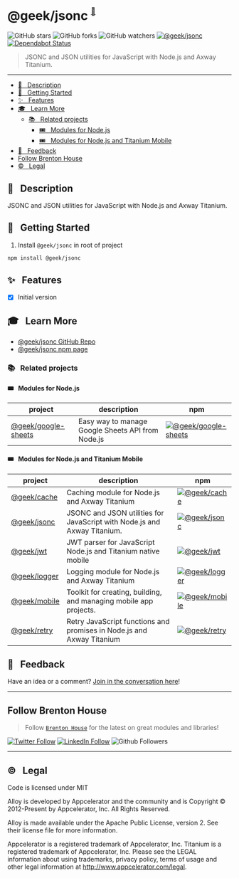 # @geek/jsonc <sup><sup><sub><a name="top" href="#top">🚀</a></sub></sup></sup> 

![GitHub stars](https://img.shields.io/github/stars/brentonhouse/geek-jsonc?style=social)
![GitHub forks](https://img.shields.io/github/forks/brentonhouse/geek-jsonc?style=social)
![GitHub watchers](https://img.shields.io/github/watchers/brentonhouse/geek-jsonc?style=social)
[![@geek/jsonc](https://img.shields.io/npm/v/@geek/jsonc.png)](https://www.npmjs.com/package/@geek/jsonc)
[![Dependabot Status](https://api.dependabot.com/badges/status?host=github&repo=brentonhouse/geek-jsonc)](https://dependabot.com)

> JSONC and JSON utilities for JavaScript with Node.js and Axway Titanium.

---

* [📓   &nbsp; Description](#--description)
* [🚀   &nbsp; Getting Started](#--getting-started)
* [✨  &nbsp; Features](#--features)
* [🎓  &nbsp;  Learn More](#--learn-more)
	* [📚  &nbsp;  Related projects](#--related-projects)
		* [🎟️  &nbsp; Modules for Node.js](#️--modules-for-nodejs)
		* [🎟️  &nbsp; Modules for Node.js and Titanium Mobile](#️--modules-for-nodejs-and-titanium-mobile)
* [📣  &nbsp; Feedback](#--feedback)
* [Follow Brenton House](#follow-brenton-house)
* [©️  &nbsp; Legal](#️--legal)


## 📓   &nbsp; Description

JSONC and JSON utilities for JavaScript with Node.js and Axway Titanium. 

## 🚀   &nbsp; Getting Started

1. Install `@geek/jsonc` in root of project

```bash
npm install @geek/jsonc
```

## ✨  &nbsp; Features


* [x] Initial version


## 🎓  &nbsp;  Learn More

- [@geek/jsonc GitHub Repo](https://github.com/brentonhouse/geek-jsonc)
- [@geek/jsonc npm page](https://npmjs.com/packages/@geek/jsonc)


### 📚  &nbsp;  Related projects

#### 🎟️  &nbsp; Modules for Node.js

| project  	|  description 	|  npm	|
|---	|---  |---	|
| [@geek/google-sheets](https://www.npmjs.com/package/@geek/google-sheets)  	| Easy way to manage Google Sheets API from Node.js  	| [![@geek/google-sheets](https://img.shields.io/npm/v/@geek/google-sheets.png)](https://www.npmjs.com/package/@geek/google-sheets)      |


#### 🎟️  &nbsp; Modules for Node.js and Titanium Mobile

| project  	|  description 	|  npm	|
|---	|---  |---	|
| [@geek/cache](https://www.npmjs.com/package/@geek/cache)  	| Caching module for Node.js and Axway Titanium  	| [![@geek/cache](https://img.shields.io/npm/v/@geek/cache.png)](https://www.npmjs.com/package/@geek/cache)      |
| [@geek/jsonc](https://www.npmjs.com/package/@geek/cache)  	| JSONC and JSON utilities for JavaScript with Node.js and Axway Titanium.  	| [![@geek/jsonc](https://img.shields.io/npm/v/@geek/jsonc.png)](https://www.npmjs.com/package/@geek/jsonc)      |
|  [@geek/jwt](https://www.npmjs.com/package/@geek/jwt) 	| JWT parser for JavaScript Node.js and Titanium native mobile  |  [![@geek/jwt](https://img.shields.io/npm/v/@geek/jwt.png)](https://www.npmjs.com/package/@geek/jwt)     |
|  [@geek/logger](https://www.npmjs.com/package/@geek/logger) 	| Logging module for Node.js and Axway Titanium  |   [![@geek/logger](https://img.shields.io/npm/v/@geek/logger.png)](https://www.npmjs.com/package/@geek/logger)        |
| [@geek/mobile](https://www.npmjs.com/package/@geek/mobile)  	| Toolkit for creating, building, and managing mobile app projects.  	| [![@geek/mobile](https://img.shields.io/npm/v/@geek/mobile.png)](https://www.npmjs.com/package/@geek/mobile)    	|
|  [@geek/retry](https://www.npmjs.com/package/@geek/retry) 	| Retry JavaScript functions and promises in Node.js and Axway Titanium  |   [![@geek/retry](https://img.shields.io/npm/v/@geek/retry.png)](https://www.npmjs.com/package/@geek/retry)        |


## 📣  &nbsp; Feedback

Have an idea or a comment?  [Join in the conversation here](https://github.com/brentonhouse/geek-jsonc/issues)! 

-----

## Follow Brenton House 

> Follow [`Brenton House`](https://brenton.house) for the latest on great modules and libraries!

[![Twitter Follow](https://img.shields.io/twitter/follow/brentonhouse?label=Follow%20%40brentonhouse%20on%20twitter&style=social)](https://twitter.com/brentonhouse)
[![LinkedIn Follow](https://img.shields.io/badge/LinkedIn-_Connect_with_%40brentonhouse_-blue?logo=linkedin&style=flat-square)](https://www.linkedin.com/in/brentonhouse/)
![Github Followers](https://img.shields.io/github/followers/brentonhouse?label=Follow%20%40brentonhouse%20on%20GitHub&style=social)

-----

## ©️  &nbsp; Legal

Code is licensed under MIT

Alloy is developed by Appcelerator and the community and is Copyright © 2012-Present by Appcelerator, Inc. All Rights Reserved.

Alloy is made available under the Apache Public License, version 2. See their license file for more information.

Appcelerator is a registered trademark of Appcelerator, Inc. Titanium is a registered trademark of Appcelerator, Inc. Please see the LEGAL information about using trademarks, privacy policy, terms of usage and other legal information at http://www.appcelerator.com/legal.